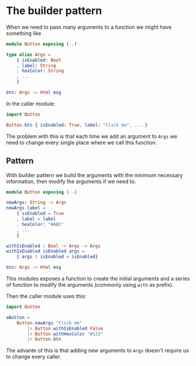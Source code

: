 # The builder pattern

When we need to pass many arguments to a function we might have something like

```elm
module Button exposing (..)

type alias Args =
    { isEnabled: Bool
    , label: String
    , hexColor: String
    , ...
    }

btn: Args -> Html msg
```

In the caller module:

```elm
import Button

Button.btn { isEnabled: True, label: "Click me", ....}
```

The problem with this is that each time we add an argument to `Args` we need to change every single place where we call this function.

## Pattern

With builder pattern we build the arguments with the minimum necessary information, then modify the arguments if we need to.

```elm
module Button exposing (..)

newArgs: String -> Args
newArgs label =
    { isEnabled = True
    , label = label
    , hexColor: "#ABC"
    , ...
    }

withIsEnabled : Bool -> Args -> Args
withIsEnabled isEnabled args =
    { args | isEnabled = isEnabled}

btn: Args -> Html msg
```

This modules exposes a function to create the initial arguments and a series of function to modify the arguments (commonly using `with` as prefix).

Then the caller module uses this:

```elm
import Button

aButton =
    Button.newArgs "Click me"
        |> Button.withIsEnabled False
        |> Button.withHexColor "#123"
        |> Button.btn
```

The advante of this is that adding new arguments to `Args` doesn't require us to change every caller.
